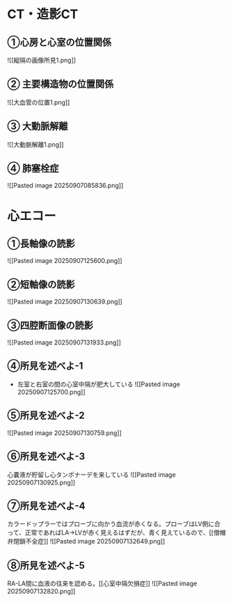 
# CT・造影CT
## ①心房と心室の位置関係
![[縦隔の画像所見1.png]]

## ② 主要構造物の位置関係
![[大血管の位置1.png]]

## ③ 大動脈解離
![[大動脈解離1.png]]

## ④ 肺塞栓症
![[Pasted image 20250907085836.png]]





# 心エコー
## ①長軸像の読影
![[Pasted image 20250907125600.png]]
## ②短軸像の読影
![[Pasted image 20250907130639.png]]

## ③四腔断面像の読影
![[Pasted image 20250907131933.png]]

## ④所見を述べよ-1
- 左室と右室の間の心室中隔が肥大している
![[Pasted image 20250907125700.png]]
## ⑤所見を述べよ-2
![[Pasted image 20250907130759.png]]
## ⑥所見を述べよ-3
心嚢液が貯留し心タンポナーデを来している
![[Pasted image 20250907130925.png]]
## ⑦所見を述べよ-4
カラードップラーではプローブに向かう血流が赤くなる。プローブはLV側に合って、正常であればLA→LVが赤く見えるはずだが、青く見えているので、[[僧帽弁閉鎖不全症]]
![[Pasted image 20250907132649.png]]
## ⑧所見を述べよ-5
RA-LA間に血液の往来を認める。[[心室中隔欠損症]]
![[Pasted image 20250907132820.png]]